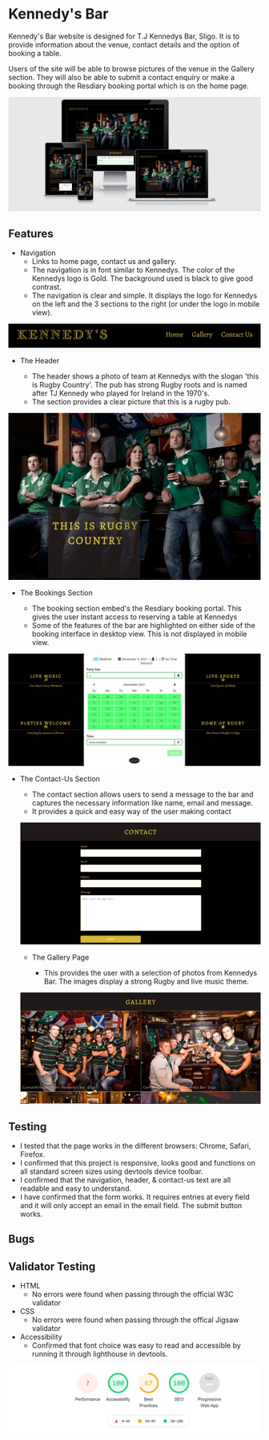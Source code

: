 # Kennedy's Bar

Kennedy's Bar website is designed for T.J Kennedys Bar, Sligo. It is to provide information about the venue, contact details and the option of booking a table. 

Users of the site will be able to browse pictures of the venue in the Gallery section. They will also be able to submit a contact enquiry or make a booking through the Resdiary booking portal which is on the home page.

![mobile responsive design](assets/images/responsive-design.jpg)

## Features

- Navigation
    - Links to home page, contact us and gallery. 
    - The navigation is in font similar to Kennedys. The color of the Kennedys logo is Gold. The background used is black to give good contrast.
    - The navigation is clear and simple. It displays the logo for Kennedys on the left and the 3 sections to the right (or under the logo in mobile view). 

![navigation bar](assets/images/header.jpg)

- The Header

    - The header shows a photo of team at Kennedys with the slogan 'this is Rugby Country'. The pub has strong Rugby roots and is named after TJ Kennedy who played for Ireland in the 1970's.
    - The section provides a clear picture that this is a rugby pub.

![navigation bar](assets/images/rugby-country-hero-image.jpg)

- The Bookings Section

    - The booking section embed's the Resdiary booking portal. This gives the user instant access to reserving a table at Kennedys
    - Some of the features of the bar are highlighted on either side of the booking interface in desktop view. This is not displayed in mobile view.

![Booking Portal](assets/images/booking-portal.jpg)

- The Contact-Us Section

    - The contact section allows users to send a message to the bar and captures the necessary information like name, email and message.
    - It provides a quick and easy way of the user making contact

   ![Contact-Us Page](assets/images/contact-us.jpg) 

   - The Gallery Page

        - This provides the user with a selection of photos from Kennedys Bar. The images display a strong Rugby and live music theme.

   ![Gallery Images](assets/images/gallery.jpg)      

## Testing

- I tested that the page works in the different browsers: Chrome, Safari, Firefox.
- I confirmed that this project is responsive, looks good and functions on all standard screen sizes using devtools device toolbar.
- I confirmed that the navigation, header, & contact-us text are all readable and easy to understand.
- I have confirmed that the form works. It requires entries at every field and it will only accept an email in the email field. The submit button works.

## Bugs

## Validator Testing

- HTML
    - No errors were found when passing through the official W3C validator
- CSS
    - No errors were found when passing through the offical Jigsaw validator
- Accessibility
    - Confirmed that font choice was easy to read and accessible by running it through lighthouse in devtools.

 ![Lighthouse Report](assets/images/lighthouse-report.jpg)   




